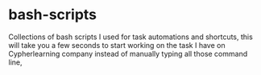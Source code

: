 # bash-scripts
Collections of bash scripts I used for task automations and shortcuts, this will take you a few seconds to start working on the task I have on Cypherlearning company instead of manually typing all those command line,
